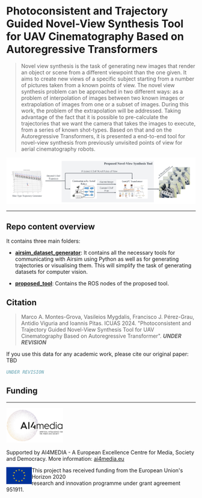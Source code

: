 # Photoconsistent and Trajectory Guided Novel-View Synthesis Tool for UAV Cinematography Based on Autoregressive Transformers

> Novel view synthesis is the task of generating new images that render an object or scene from a different viewpoint than the one given. It aims to create new views of a specific subject starting from a number of pictures taken from a known points of view. The novel view synthesis problem can be approached in two different ways: as a problem of interpolation of images between two known images or extrapolation of images from one or a subset of images. During this work, the problem of the extrapolation will be addressed. Taking advantage of the fact that it is possible to pre-calculate the trajectories that we want the camera that takes the images to execute, from a series of known shot-types. Based on that and on the Autoregressive Transformers, it is presented a end-to-end tool for novel-view synthesis from previously unvisited points of view for aerial cinematography robots.

![proposed_tool_diagram](./docs/proposed_tool_diagram.png)

---

## Repo content overview

It contains three main folders: 

* [**airsim_dataset_generator**](./airsim_datasets_generator/README.md): It contains all the necessary tools for communicating with Airsim using Python as well as for generating trajectories or visualising them. This will simplify the task of generating datasets for computer vision.

* [**proposed_tool**](./proposed_tool/README.md): Contains the ROS nodes of the proposed tool.


## Citation

> Marco A. Montes-Grova, Vasileios Mygdalis, Francisco J. Pérez-Grau, Antidio Viguria and Ioannis Pitas. ICUAS 2024. "Photoconsistent and Trajectory Guided Novel-View Synthesis Tool for UAV Cinematography Based on Autoregressive Transformer". **_UNDER REVISION_**

If you use this data for any academic work, please cite our original paper: TBD

```bibtex
UNDER REVISION
```


## Funding

---

<img src="./docs/ai4media_logo.jpg" alt="AI4MEDIA" height="30%" width="30%">

Supported by AI4MEDIA - A European Excellence Centre for Media, Society and Democracy.
More information: <a href="https://www.ai4media.eu/">ai4media.eu</a>

<img src="./docs/eu_flag.png" alt="eu_flag" height="45" align="left" >  

This project has received funding from the European Union's Horizon 2020  
research and innovation programme under grant agreement 951911.
